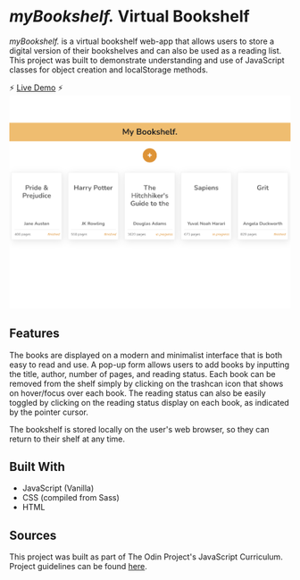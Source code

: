# _myBookshelf._ Virtual Bookshelf

_myBookshelf._ is a virtual bookshelf web-app that allows users to store a digital version of their bookshelves and can also be used as a reading list. This project was built to demonstrate understanding and use of JavaScript classes for object creation and localStorage methods.

:zap: [Live Demo](https://kuosandys.github.io/mybookshelf/) :zap:
![Screenshot of myBookshelf.](images/demo.png)

## Features

The books are displayed on a modern and minimalist interface that is both easy to read and use. A pop-up form allows users to add books by inputting the title, author, number of pages, and reading status. Each book can be removed from the shelf simply by clicking on the trashcan icon that shows on hover/focus over each book. The reading status can also be easily toggled by clicking on the reading status display on each book, as indicated by the pointer cursor.

The bookshelf is stored locally on the user's web browser, so they can return to their shelf at any time.

## Built With

- JavaScript (Vanilla)
- CSS (compiled from Sass)
- HTML

## Sources

This project was built as part of The Odin Project's JavaScript Curriculum. Project guidelines can be found [here](https://www.theodinproject.com/courses/javascript/lessons/library).
